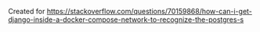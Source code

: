 Created for https://stackoverflow.com/questions/70159868/how-can-i-get-django-inside-a-docker-compose-network-to-recognize-the-postgres-s